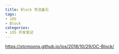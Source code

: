 ```yaml
---
title: Block 写法备忘
tags:
- iOS
- Block
categories:
- iOS 开发笔记
---
```




https://xtcmoons.github.io/ios/2018/10/29/OC-Block/